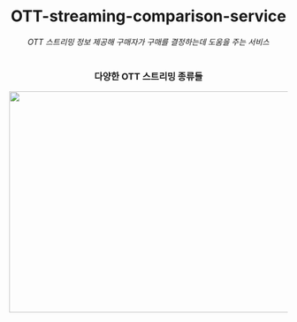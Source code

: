 <div align=center>
<h1>OTT-streaming-comparison-service </h1>


_OTT 스트리밍 정보 제공해 구매자가 구매를 결정하는데 도움을 주는 서비스_
<br/>
<br/>

<h3>다양한 OTT 스트리밍 종류들</h3>
<img src="https://github.com/Boyeon-Shin/ott-streaming-service/assets/141127815/42b0a714-af38-497d-bd0e-b8abc5aa24d6"  width="600" height="400"/>

</div>
